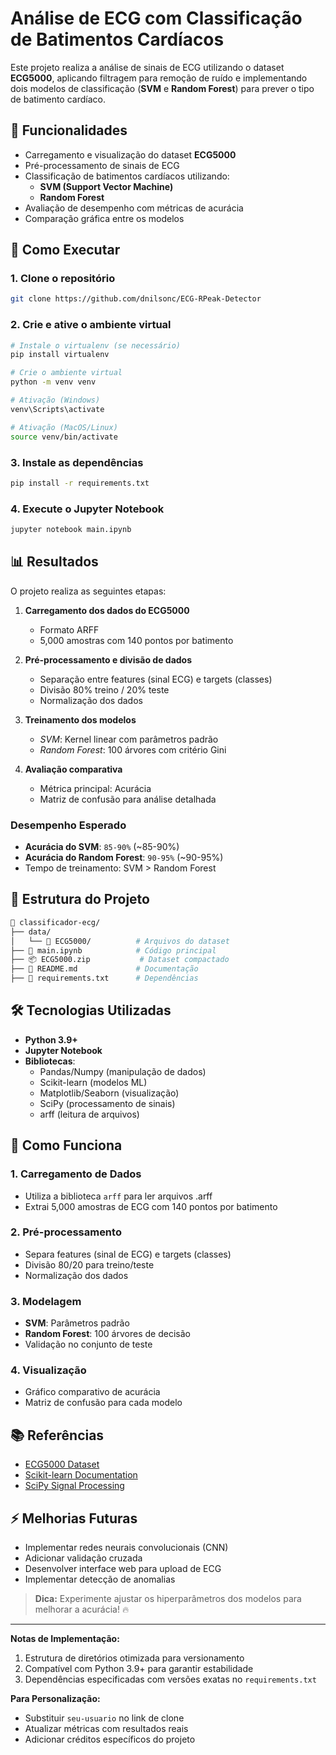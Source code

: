 # Análise de ECG com Classificação de Batimentos Cardíacos

Este projeto realiza a análise de sinais de ECG utilizando o dataset **ECG5000**, aplicando filtragem para remoção de ruído e implementando dois modelos de classificação (**SVM** e **Random Forest**) para prever o tipo de batimento cardíaco.

## 📌 Funcionalidades
- Carregamento e visualização do dataset **ECG5000**
- Pré-processamento de sinais de ECG
- Classificação de batimentos cardíacos utilizando:
  - **SVM (Support Vector Machine)**
  - **Random Forest**
- Avaliação de desempenho com métricas de acurácia
- Comparação gráfica entre os modelos

## 🚀 Como Executar

### 1. Clone o repositório
```bash
git clone https://github.com/dnilsonc/ECG-RPeak-Detector
```

### 2. Crie e ative o ambiente virtual
```bash
# Instale o virtualenv (se necessário)
pip install virtualenv

# Crie o ambiente virtual
python -m venv venv

# Ativação (Windows)
venv\Scripts\activate

# Ativação (MacOS/Linux)
source venv/bin/activate
```

### 3. Instale as dependências
```bash
pip install -r requirements.txt
```

### 4. Execute o Jupyter Notebook
```bash
jupyter notebook main.ipynb
```

## 📊 Resultados  
O projeto realiza as seguintes etapas:  

1. **Carregamento dos dados do ECG5000**  
   - Formato ARFF  
   - 5,000 amostras com 140 pontos por batimento  

2. **Pré-processamento e divisão de dados**  
   - Separação entre features (sinal ECG) e targets (classes)  
   - Divisão 80% treino / 20% teste  
   - Normalização dos dados  

3. **Treinamento dos modelos**  
   - *SVM*: Kernel linear com parâmetros padrão  
   - *Random Forest*: 100 árvores com critério Gini  

4. **Avaliação comparativa**  
   - Métrica principal: Acurácia  
   - Matriz de confusão para análise detalhada  

### Desempenho Esperado  
- **Acurácia do SVM**: `85-90%` (~85-90%)  
- **Acurácia do Random Forest**: `90-95%` (~90-95%)  
- Tempo de treinamento: SVM > Random Forest  

## 📁 Estrutura do Projeto

```bash
📂 classificador-ecg/
├── data/
│   └── 📁 ECG5000/          # Arquivos do dataset
├── 📄 main.ipynb            # Código principal
├── 📦 ECG5000.zip           # Dataset compactado
├── 📄 README.md             # Documentação
├── 📄 requirements.txt      # Dependências
```


## 🛠️ Tecnologias Utilizadas
- **Python 3.9+**
- **Jupyter Notebook**
- **Bibliotecas**:
  - Pandas/Numpy (manipulação de dados)
  - Scikit-learn (modelos ML)
  - Matplotlib/Seaborn (visualização)
  - SciPy (processamento de sinais)
  - arff (leitura de arquivos)

## 🧩 Como Funciona
### 1. Carregamento de Dados
- Utiliza a biblioteca `arff` para ler arquivos .arff
- Extrai 5,000 amostras de ECG com 140 pontos por batimento

### 2. Pré-processamento
- Separa features (sinal de ECG) e targets (classes)
- Divisão 80/20 para treino/teste
- Normalização dos dados

### 3. Modelagem
- **SVM**: Parâmetros padrão
- **Random Forest**: 100 árvores de decisão
- Validação no conjunto de teste

### 4. Visualização
- Gráfico comparativo de acurácia
- Matriz de confusão para cada modelo

## 📚 Referências
- [ECG5000 Dataset](https://timeseriesclassification.com/description.php?Dataset=ECG5000)
- [Scikit-learn Documentation](https://scikit-learn.org/stable/)
- [SciPy Signal Processing](https://docs.scipy.org/doc/scipy/tutorial/signal.html)

## ⚡ Melhorias Futuras
- Implementar redes neurais convolucionais (CNN)
- Adicionar validação cruzada
- Desenvolver interface web para upload de ECG
- Implementar detecção de anomalias

> **Dica:** Experimente ajustar os hiperparâmetros dos modelos para melhorar a acurácia! 🔥

---

**Notas de Implementação:**  
1. Estrutura de diretórios otimizada para versionamento
2. Compatível com Python 3.9+ para garantir estabilidade
3. Dependências especificadas com versões exatas no `requirements.txt`

**Para Personalização:**
- Substituir `seu-usuario` no link de clone
- Atualizar métricas com resultados reais
- Adicionar créditos específicos do projeto